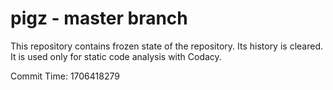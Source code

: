 # pigz - master branch

This repository contains frozen state of the repository.
Its history is cleared. It is used only for static code
analysis with Codacy.

Commit Time: 1706418279
